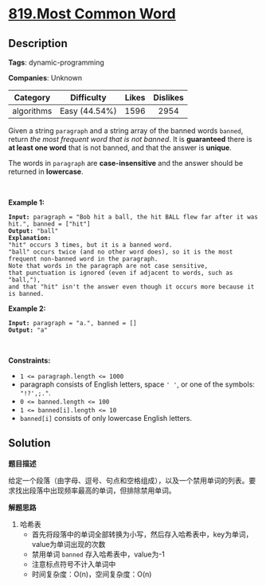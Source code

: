 # [819.Most Common Word](https://leetcode.com/problems/most-common-word/description/)

## Description

**Tags**: dynamic-programming

**Companies**: Unknown

|  Category  |  Difficulty   | Likes | Dislikes |
| :--------: | :-----------: | :---: | :------: |
| algorithms | Easy (44.54%) | 1596  |   2954   |

<p>Given a string <code>paragraph</code> and a string array of the banned words <code>banned</code>, return <em>the most frequent word that is not banned</em>. It is <strong>guaranteed</strong> there is <strong>at least one word</strong> that is not banned, and that the answer is <strong>unique</strong>.</p>
<p>The words in <code>paragraph</code> are <strong>case-insensitive</strong> and the answer should be returned in <strong>lowercase</strong>.</p>
<p>&nbsp;</p>
<p><strong class="example">Example 1:</strong></p>
<pre><code><strong>Input:</strong> paragraph = &quot;Bob hit a ball, the hit BALL flew far after it was hit.&quot;, banned = [&quot;hit&quot;]
<strong>Output:</strong> &quot;ball&quot;
<strong>Explanation:</strong>
&quot;hit&quot; occurs 3 times, but it is a banned word.
&quot;ball&quot; occurs twice (and no other word does), so it is the most frequent non-banned word in the paragraph.
Note that words in the paragraph are not case sensitive,
that punctuation is ignored (even if adjacent to words, such as &quot;ball,&quot;),
and that &quot;hit&quot; isn&#39;t the answer even though it occurs more because it is banned.</code></pre>
<p><strong class="example">Example 2:</strong></p>
<pre><code><strong>Input:</strong> paragraph = &quot;a.&quot;, banned = []
<strong>Output:</strong> &quot;a&quot;</code></pre>
<p>&nbsp;</p>
<p><strong>Constraints:</strong></p>
<ul>
  <li><code>1 &lt;= paragraph.length &lt;= 1000</code></li>
  <li>paragraph consists of English letters, space <code>&#39; &#39;</code>, or one of the symbols: <code>&quot;!?&#39;,;.&quot;</code>.</li>
  <li><code>0 &lt;= banned.length &lt;= 100</code></li>
  <li><code>1 &lt;= banned[i].length &lt;= 10</code></li>
  <li><code>banned[i]</code> consists of only lowercase English letters.</li>
</ul>

## Solution

**题目描述**

给定一个段落（由字母、逗号、句点和空格组成），以及一个禁用单词的列表。要求找出段落中出现频率最高的单词，但排除禁用单词。

**解题思路**

1. 哈希表
   - 首先将段落中的单词全部转换为小写，然后存入哈希表中，key为单词，value为单词出现的次数
   - 禁用单词 `banned` 存入哈希表中，value为-1
   - 注意标点符号不计入单词中
   - 时间复杂度：O(n)，空间复杂度：O(n)
